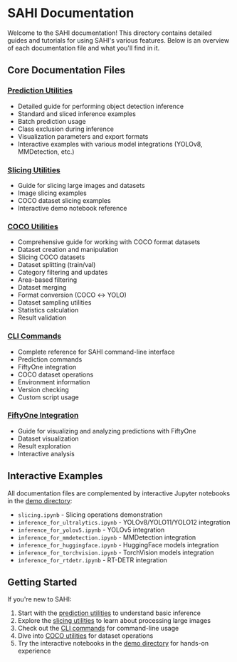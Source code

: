 # SAHI Documentation

Welcome to the SAHI documentation! This directory contains detailed guides and tutorials for using SAHI's various features. Below is an overview of each documentation file and what you'll find in it.

## Core Documentation Files

### [Prediction Utilities](predict.md)
- Detailed guide for performing object detection inference
- Standard and sliced inference examples
- Batch prediction usage
- Class exclusion during inference
- Visualization parameters and export formats
- Interactive examples with various model integrations (YOLOv8, MMDetection, etc.)

### [Slicing Utilities](slicing.md)
- Guide for slicing large images and datasets
- Image slicing examples
- COCO dataset slicing examples
- Interactive demo notebook reference

### [COCO Utilities](coco.md)
- Comprehensive guide for working with COCO format datasets
- Dataset creation and manipulation
- Slicing COCO datasets
- Dataset splitting (train/val)
- Category filtering and updates
- Area-based filtering
- Dataset merging
- Format conversion (COCO ↔ YOLO)
- Dataset sampling utilities
- Statistics calculation
- Result validation

### [CLI Commands](cli.md)
- Complete reference for SAHI command-line interface
- Prediction commands
- FiftyOne integration
- COCO dataset operations
- Environment information
- Version checking
- Custom script usage

### [FiftyOne Integration](fiftyone.md)
- Guide for visualizing and analyzing predictions with FiftyOne
- Dataset visualization
- Result exploration
- Interactive analysis

## Interactive Examples

All documentation files are complemented by interactive Jupyter notebooks in the [demo directory](../demo/):
- `slicing.ipynb` - Slicing operations demonstration
- `inference_for_ultralytics.ipynb` - YOLOv8/YOLO11/YOLO12 integration
- `inference_for_yolov5.ipynb` - YOLOv5 integration
- `inference_for_mmdetection.ipynb` - MMDetection integration
- `inference_for_huggingface.ipynb` - HuggingFace models integration
- `inference_for_torchvision.ipynb` - TorchVision models integration
- `inference_for_rtdetr.ipynb` - RT-DETR integration

## Getting Started

If you're new to SAHI:

1. Start with the [prediction utilities](predict.md) to understand basic inference
2. Explore the [slicing utilities](slicing.md) to learn about processing large images
3. Check out the [CLI commands](cli.md) for command-line usage
4. Dive into [COCO utilities](coco.md) for dataset operations
5. Try the interactive notebooks in the [demo directory](../demo/) for hands-on experience
